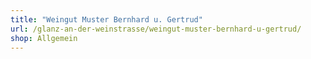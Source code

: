 ```yaml
---
title: "Weingut Muster Bernhard u. Gertrud"
url: /glanz-an-der-weinstrasse/weingut-muster-bernhard-u-gertrud/
shop: Allgemein
---
```

